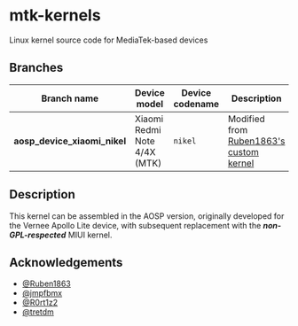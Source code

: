 # mtk-kernels
Linux kernel source code for MediaTek-based devices

## Branches
| Branch name                                           | Device model                       | Device codename     | Description
|-------------------------------------------------------|------------------------------------|---------------------|----------------------------------------------------------------------------------------------------|
| **aosp_device_xiaomi_nikel**                          | Xiaomi Redmi Note 4/4X (MTK)       | `nikel`             | Modified from [Ruben1863's custom kernel](https://github.com/Ruben1863/android_kernel_xiaomi_nikel)

## Description
This kernel can be assembled in the AOSP version, originally developed for the Vernee Apollo Lite device, with subsequent replacement with the **_non-GPL-respected_** MIUI kernel.

## Acknowledgements
* [@Ruben1863](https://github.com/Ruben1863)
* [@jmpfbmx](https://github.com/jmpfbmx)
* [@R0rt1z2](https://github.com/R0rt1z2)
* [@tretdm](https://github.com/tretdm)
